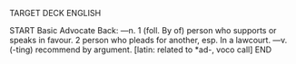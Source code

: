 TARGET DECK
ENGLISH

START
Basic
Advocate
Back: —n. 1 (foll. By of) person who supports or speaks in favour. 2 person who pleads for another, esp. In a lawcourt. —v. (-ting) recommend by argument. [latin: related to *ad-, voco call]
END
